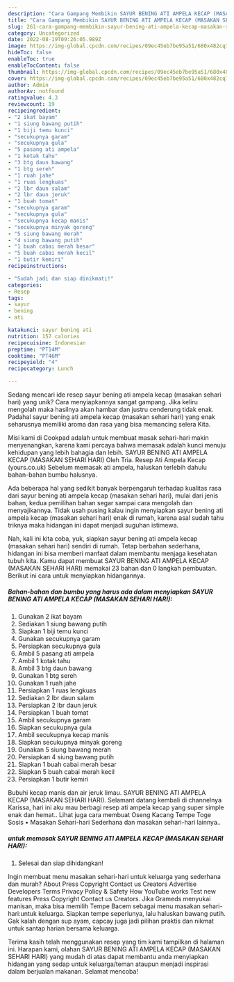 ```yaml
---
description: "Cara Gampang Membikin SAYUR BENING ATI AMPELA KECAP (MASAKAN SEHARI HARI) yang Bisa Manjain Lidah"
title: "Cara Gampang Membikin SAYUR BENING ATI AMPELA KECAP (MASAKAN SEHARI HARI) yang Bisa Manjain Lidah"
slug: 261-cara-gampang-membikin-sayur-bening-ati-ampela-kecap-masakan-sehari-hari-yang-bisa-manjain-lidah
category: Uncategorized
date: 2022-08-19T09:26:05.989Z
image: https://img-global.cpcdn.com/recipes/09ec45eb7be95a51/680x482cq70/sayur-bening-ati-ampela-kecap-masakan-sehari-hari-foto-resep-utama.jpg
hideToc: false
enableToc: true
enableTocContent: false
thumbnail: https://img-global.cpcdn.com/recipes/09ec45eb7be95a51/680x482cq70/sayur-bening-ati-ampela-kecap-masakan-sehari-hari-foto-resep-utama.jpg
cover: https://img-global.cpcdn.com/recipes/09ec45eb7be95a51/680x482cq70/sayur-bening-ati-ampela-kecap-masakan-sehari-hari-foto-resep-utama.jpg
author: Admin
authorAv: notfound
ratingvalue: 4.3
reviewcount: 19
recipeingredient:
- "2 ikat bayam"
- "1 siung bawang putih"
- "1 biji temu kunci"
- "secukupnya garam"
- "secukupnya gula"
- "5 pasang ati ampela"
- "1 kotak tahu"
- "3 btg daun bawang"
- "1 btg sereh"
- "1 ruah jahe"
- "1 ruas lengkuas"
- "2 lbr daun salam"
- "2 lbr daun jeruk"
- "1 buah tomat"
- "secukupnya garam"
- "secukupnya gula"
- "secukupnya kecap manis"
- "secukupnya minyak goreng"
- "5 siung bawang merah"
- "4 siung bawang putih"
- "1 buah cabai merah besar"
- "5 buah cabai merah kecil"
- "1 butir kemiri"
recipeinstructions:

- "Sudah jadi dan siap dinikmati!"
categories:
- Resep
tags:
- sayur
- bening
- ati

katakunci: sayur bening ati 
nutrition: 157 calories
recipecuisine: Indonesian
preptime: "PT14M"
cooktime: "PT46M"
recipeyield: "4"
recipecategory: Lunch

---
```





Sedang mencari ide resep sayur bening ati ampela kecap (masakan sehari hari) yang unik? Cara menyiapkannya sangat gampang. Jika keliru mengolah maka hasilnya akan hambar dan justru cenderung tidak enak. Padahal sayur bening ati ampela kecap (masakan sehari hari) yang enak seharusnya memiliki aroma dan rasa yang bisa memancing selera Kita.





Misi kami di Cookpad adalah untuk membuat masak sehari-hari makin menyenangkan, karena kami percaya bahwa memasak adalah kunci menuju kehidupan yang lebih bahagia dan lebih. SAYUR BENING ATI AMPELA KECAP (MASAKAN SEHARI HARI) Oleh Tria. Resep Ati Ampela Kecap (yours.co.uk) Sebelum memasak ati ampela, haluskan terlebih dahulu bahan-bahan bumbu halusnya.

Ada beberapa hal yang sedikit banyak berpengaruh terhadap kualitas rasa dari sayur bening ati ampela kecap (masakan sehari hari), mulai dari jenis bahan, kedua pemilihan bahan segar sampai cara mengolah dan menyajikannya. Tidak usah pusing kalau ingin menyiapkan sayur bening ati ampela kecap (masakan sehari hari) enak di rumah, karena asal sudah tahu triknya maka hidangan ini dapat menjadi suguhan istimewa.






Nah, kali ini kita coba, yuk, siapkan sayur bening ati ampela kecap (masakan sehari hari) sendiri di rumah. Tetap berbahan sederhana, hidangan ini bisa memberi manfaat dalam membantu menjaga kesehatan tubuh kita. Kamu dapat membuat SAYUR BENING ATI AMPELA KECAP (MASAKAN SEHARI HARI) memakai 23 bahan dan 0 langkah pembuatan. Berikut ini cara untuk menyiapkan hidangannya.

<!--inarticleads1-->

##### Bahan-bahan dan bumbu yang harus ada dalam menyiapkan SAYUR BENING ATI AMPELA KECAP (MASAKAN SEHARI HARI):

1. Gunakan 2 ikat bayam
1. Sediakan 1 siung bawang putih
1. Siapkan 1 biji temu kunci
1. Gunakan secukupnya garam
1. Persiapkan secukupnya gula
1. Ambil 5 pasang ati ampela
1. Ambil 1 kotak tahu
1. Ambil 3 btg daun bawang
1. Gunakan 1 btg sereh
1. Gunakan 1 ruah jahe
1. Persiapkan 1 ruas lengkuas
1. Sediakan 2 lbr daun salam
1. Persiapkan 2 lbr daun jeruk
1. Persiapkan 1 buah tomat
1. Ambil secukupnya garam
1. Siapkan secukupnya gula
1. Ambil secukupnya kecap manis
1. Siapkan secukupnya minyak goreng
1. Gunakan 5 siung bawang merah
1. Persiapkan 4 siung bawang putih
1. Siapkan 1 buah cabai merah besar
1. Siapkan 5 buah cabai merah kecil
1. Persiapkan 1 butir kemiri


Bubuhi kecap manis dan air jeruk limau. SAYUR BENING ATI AMPELA KECAP (MASAKAN SEHARI HARI). Selamant datang kembali di channelnya Karissa, hari ini aku mau berbagi resep ati ampela kecap yang super simple enak dan hemat.. Lihat juga cara membuat Oseng Kacang Tempe Toge Sosis • Masakan Sehari-hari Sederhana dan masakan sehari-hari lainnya.. 

<!--inarticleads2-->

#####  untuk memasak SAYUR BENING ATI AMPELA KECAP (MASAKAN SEHARI HARI):


1. Selesai dan siap dihidangkan!

Ingin membuat menu masakan sehari-hari untuk keluarga yang sederhana dan murah? About Press Copyright Contact us Creators Advertise Developers Terms Privacy Policy &amp; Safety How YouTube works Test new features Press Copyright Contact us Creators. Jika Grameds menyukai manisan, maka bisa memilih Tempe Bacem sebagai menu masakan sehari-hari:untuk keluarga. Siapkan tempe seperlunya, lalu haluskan bawang putih. Gak kalah dengan sup ayam, capcay juga jadi pilihan praktis dan nikmat untuk santap harian bersama keluarga. 

Terima kasih telah menggunakan resep yang tim kami tampilkan di halaman ini. Harapan kami, olahan SAYUR BENING ATI AMPELA KECAP (MASAKAN SEHARI HARI) yang mudah di atas dapat membantu anda menyiapkan hidangan yang sedap untuk keluarga/teman ataupun menjadi inspirasi dalam berjualan makanan. Selamat mencoba!
